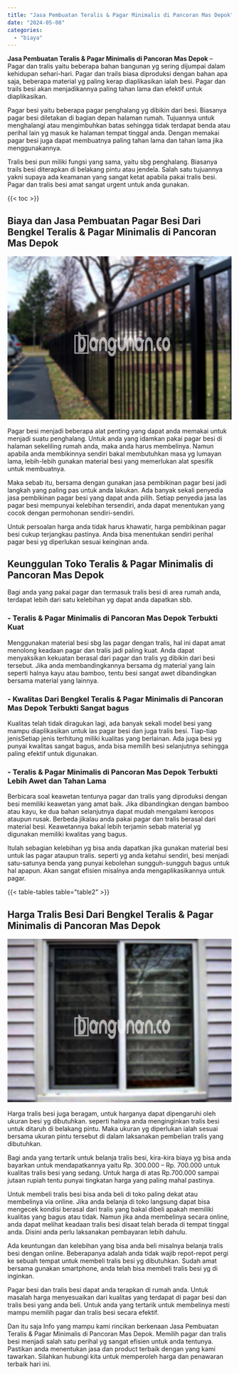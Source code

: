 ```yaml
---
title: "Jasa Pembuatan Teralis & Pagar Minimalis di Pancoran Mas Depok"
date: "2024-05-08"
categories: 
  - "biaya"
---
```


**Jasa Pembuatan Teralis & Pagar Minimalis di Pancoran Mas Depok** – Pagar dan tralis yaitu beberapa bahan bangunan yg sering dijumpai dalam kehidupan sehari-hari. Pagar dan trails biasa diproduksi dengan bahan apa saja, beberapa material yg paling kerap diaplikasikan ialah besi. Pagar dan trails besi akan menjadikannya paling tahan lama dan efektif untuk diaplikasikan.

Pagar besi yaitu beberapa pagar penghalang yg dibikin dari besi. Biasanya pagar besi diletakan di bagian depan halaman rumah. Tujuannya untuk menghalangi atau mengimbuhkan batas sehingga tidak terdapat benda atau perihal lain yg masuk ke halaman tempat tinggal anda. Dengan memakai pagar besi juga dapat membuatnya paling tahan lama dan tahan lama jika menggunakannya.

Tralis besi pun miliki fungsi yang sama, yaitu sbg penghalang. Biasanya trails besi diterapkan di belakang pintu atau jendela. Salah satu tujuannya yakni supaya ada keamanan yang sangat ketat apabila pakai tralis besi. Pagar dan tralis besi amat sangat urgent untuk anda gunakan.

{{< toc >}}

## Biaya dan Jasa Pembuatan Pagar Besi Dari Bengkel Teralis & Pagar Minimalis di Pancoran Mas Depok

![Jasa Pembuatan Teralis & Pagar Minimalis di Pancoran Mas Depok](/images/pagar-minimalis-murah-50.png)

Pagar besi menjadi beberapa alat penting yang dapat anda memakai untuk menjadi suatu penghalang. Untuk anda yang idamkan pakai pagar besi di halaman sekeliling rumah anda, maka anda harus membelinya. Namun apabila anda membikinnya sendiri bakal membutuhkan masa yg lumayan lama, lebih-lebih gunakan material besi yang memerlukan alat spesifik untuk membuatnya.

Maka sebab itu, bersama dengan gunakan jasa pembikinan pagar besi jadi langkah yang paling pas untuk anda lakukan. Ada banyak sekali penyedia jasa pembikinan pagar besi yang dapat anda pilih. Setiap penyedia jasa las pagar besi mempunyai kelebihan tersendiri, anda dapat menentukan yang cocok dengan permohonan sendiri-sendiri.

Untuk persoalan harga anda tidak harus khawatir, harga pembikinan pagar besi cukup terjangkau pastinya. Anda bisa menentukan sendiri perihal pagar besi yg diperlukan sesuai keinginan anda.

## Keunggulan Toko Teralis & Pagar Minimalis di Pancoran Mas Depok

Bagi anda yang pakai pagar dan termasuk tralis besi di area rumah anda, terdapat lebih dari satu kelebihan yg dapat anda dapatkan sbb.

### \- Teralis & Pagar Minimalis di Pancoran Mas Depok Terbukti Kuat

Menggunakan material besi sbg las pagar dengan tralis, hal ini dapat amat menolong keadaan pagar dan tralis jadi paling kuat. Anda dapat menyaksikan kekuatan berasal dari pagar dan tralis yg dibikin dari besi tersebut. Jika anda membandingkannya bersama dg material yang lain seperti halnya kayu atau bamboo, tentu besi sangat awet dibandingkan bersama material yang lainnya.

### \- Kwalitas Dari Bengkel Teralis & Pagar Minimalis di Pancoran Mas Depok Terbukti Sangat bagus

Kualitas telah tidak diragukan lagi, ada banyak sekali model besi yang mampu diaplikasikan untuk las pagar besi dan juga tralis besi. Tiap-tiap jenisSetiap jenis terhitung miliki kualitas yang berlainan. Ada juga besi yg punyai kwalitas sangat bagus, anda bisa memilih besi selanjutnya sehingga paling efektif untuk digunakan.

### \- Teralis & Pagar Minimalis di Pancoran Mas Depok Terbukti Lebih Awet dan Tahan Lama

Berbicara soal keawetan tentunya pagar dan tralis yang diproduksi dengan besi memiliki keawetan yang amat baik. Jika dibandingkan dengan bamboo atau kayu, ke dua bahan selanjutnya dapat mudah mengalami keropos ataupun rusak. Berbeda jikalau anda pakai pagar dan tralis berasal dari material besi. Keawetannya bakal lebih terjamin sebab material yg digunakan memiliki kwalitas yang bagus.

Itulah sebagian kelebihan yg bisa anda dapatkan jika gunakan material besi untuk las pagar ataupun tralis. seperti yg anda ketahui sendiri, besi menjadi satu-satunya benda yang punyai kebolehan sungguh-sungguh bagus untuk hal apapun. Akan sangat efisien misalnya anda mengaplikasikannya untuk pagar.

{{< table-tables table="table2" >}}

## Harga Tralis Besi Dari Bengkel Teralis & Pagar Minimalis di Pancoran Mas Depok

![Jasa Pembuatan Teralis & Pagar Minimalis di Pancoran Mas Depok](/images/teralis-minimalis-murah-20.png)

Harga tralis besi juga beragam, untuk harganya dapat dipengaruhi oleh ukuran besi yg dibutuhkan. seperti halnya anda menginginkan tralis besi untuk ditaruh di belakang pintu. Maka ukuran yg diperlukan ialah sesuai bersama ukuran pintu tersebut di dalam laksanakan pembelian tralis yang dibutuhkan.

Bagi anda yang tertarik untuk belanja tralis besi, kira-kira biaya yg bisa anda bayarkan untuk mendapatkannya yaitu Rp. 300.000 – Rp. 700.000 untuk kualitas tralis besi yang sedang. Untuk harga di atas Rp.700.000 sampai jutaan rupiah tentu punyai tingkatan harga yang paling mahal pastinya.

Untuk membeli tralis besi bisa anda beli di toko paling dekat atau membelinya via online. Jika anda belanja di toko langsung dapat bisa mengecek kondisi berasal dari tralis yang bakal dibeli apakah memiliki kualitas yang bagus atau tidak. Namun jika anda membelinya secara online, anda dapat melihat keadaan tralis besi disaat telah berada di tempat tinggal anda. Disini anda perlu laksanakan pembayaran lebih dahulu.

Ada keuntungan dan kelebihan yang bisa anda beli misalnya belanja tralis besi dengan online. Beberapanya adalah anda tidak wajib repot-repot pergi ke sebuah tempat untuk membeli tralis besi yg dibutuhkan. Sudah amat bersama gunakan smartphone, anda telah bisa membeli tralis besi yg di inginkan.

Pagar besi dan tralis besi dapat anda terapkan di rumah anda. Untuk masalah harga menyesuaikan dari kualitas yang terdapat di pagar besi dan tralis besi yang anda beli. Untuk anda yang tertarik untuk membelinya mesti mampu memilih pagar dan tralis besi secara efektif.

Dan itu saja Info yang mampu kami rincikan berkenaan Jasa Pembuatan Teralis & Pagar Minimalis di Pancoran Mas Depok. Memilih pagar dan tralis besi menjadi salah satu perihal yg sangat efisien untuk anda tentunya. Pastikan anda menentukan jasa dan product terbaik dengan yang kami tawarkan. Silahkan hubungi kita untuk memperoleh harga dan penawaran terbaik hari ini.
